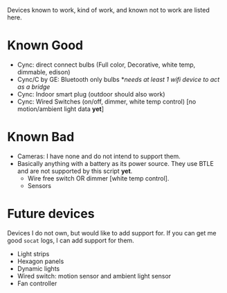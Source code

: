 Devices known to work, kind of work, and known not to work are listed here.

# Known Good

- Cync: direct connect bulbs (Full color, Decorative, white temp, dimmable, edison)
- Cync/C by GE: Bluetooth only bulbs \**needs at least 1 wifi device to act as a bridge*
- Cync: Indoor smart plug (outdoor should also work)
- Cync: Wired Switches (on/off, dimmer, white temp control) [no motion/ambient light data **yet**]

# Known Bad
- Cameras: I have none and do not intend to support them.
- Basically anything with a battery as its power source. They use BTLE and are not supported by this script **yet**.
    - Wire free switch OR dimmer [white temp control].
    - Sensors

# Future devices
Devices I do not own, but would like to add support for. If you can get me good `socat` logs, I can add support for them.
- Light strips
- Hexagon panels
- Dynamic lights
- Wired switch: motion sensor and ambient light sensor
- Fan controller